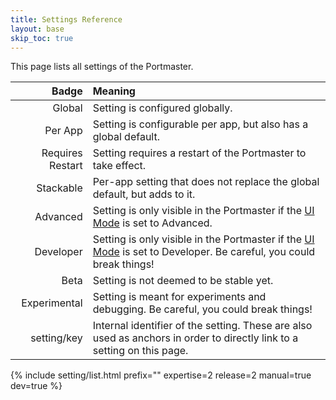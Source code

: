 ```yaml
---
title: Settings Reference
layout: base
skip_toc: true
---
```


This page lists all settings of the Portmaster.

|Badge|Meaning|
|--:|:--|
|<span class="setting-badge global"><i class="fa fa-globe"></i> Global</span>|Setting is configured globally.|
|<span class="setting-badge per-app"><i class="far fa-dot-circle"></i> Per App</span>|Setting is configurable per app, but also has a global default.|
|<span class="setting-badge restart"><i class="fa fa-sync-alt"></i> Requires Restart</span>|Setting requires a restart of the Portmaster to take effect.|
|<span class="setting-badge stackable"><i class="fa fa-layer-group"></i> Stackable</span>|Per-app setting that does not replace the global default, but adds to it.|
|<span class="setting-badge advanced">Advanced</span>|Setting is only visible in the Portmaster if the [UI Mode](#core/expertiseLevel) is set to Advanced.|
|<span class="setting-badge developer">Developer</span>|Setting is only visible in the Portmaster if the [UI Mode](#core/expertiseLevel) is set to Developer. Be careful, you could break things!|
|<span class="setting-badge beta">Beta</span>|Setting is not deemed to be stable yet.|
|<span class="setting-badge experimental">Experimental</span>|Setting is meant for experiments and debugging. Be careful, you could break things!|
|<span class="setting-badge key">setting/key</span>|Internal identifier of the setting. These are also used as anchors in order to directly link to a setting on this page.|

{% include setting/list.html prefix="" expertise=2 release=2 manual=true dev=true %}

